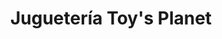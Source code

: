 ---
title: "Juguetería Toy's Planet"
url: /general-san-martin/jugueteria-toys-planet/
shop: Spielzeug
---